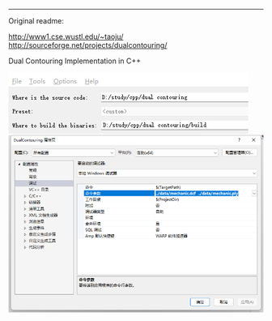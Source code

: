 
-------------------------------------
Original readme: 

http://www1.cse.wustl.edu/~taoju/
http://sourceforge.net/projects/dualcontouring/

Dual Contouring Implementation in C++

![cmake](img/cmake.png) 
![input](img/input.png) 